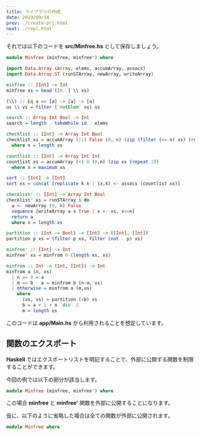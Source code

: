 ```yaml
---
title: ライブラリの作成
date: 2019/09/14
prev: ./create-prj.html
next: ./repl.html
---
```


それでは以下のコードを **src/Minfree.hs** として保存しましょう。

```hs:src/Minfree.hs
module Minfree (minfree, minfree') where

import Data.Array (Array, elems, accumArray, assocs)
import Data.Array.ST (runSTArray, newArray, writeArray)

minfree :: [Int] -> Int
minfree xs = head ([0..] \\ xs)

(\\) :: Eq a => [a] -> [a] -> [a]
us \\ vs = filter (`notElem` vs) us

search :: Array Int Bool -> Int
search = length . takeWhile id . elems

checklist :: [Int] -> Array Int Bool
checklist xs = accumArray (||) False (0, n) (zip (filter (<= n) xs) (repeat True))
  where n = length xs

countlist :: [Int] -> Array Int Int
countlist xs = accumArray (+) 0 (0,n) (zip xs (repeat 1))
  where n = maximum xs

sort :: [Int] -> [Int]
sort xs = concat [replicate k x | (x,k) <- assocs (countlist xs)]

checklist' :: [Int] -> Array Int Bool
checklist' xs = runSTArray $ do
  a <- newArray (0, n) False
  sequence [writeArray a x True | x <- xs, x<=n]
  return a
  where n = length xs

partition :: (Int -> Bool) -> [Int] -> ([Int], [Int])
partition p xs = (filter p xs, filter (not . p) xs)

minfree' :: [Int] -> Int
minfree' xs = minfrom 0 (length xs, xs)

minfrom :: Int -> (Int, [Int]) -> Int
minfrom a (n, xs)
  | n == 0 = a
  | m == b - a = minfrom b (n-m, vs)
  | otherwise = minfrom a (m,us)
    where
      (us, vs) = partition (<b) xs
      b = a + 1 + n `div` 2
      m = length us
```

このコードは **app/Main.hs** から利用されることを想定しています。

## 関数のエクスポート

**Haskell** ではエクスポートリストを明記することで、外部に公開する関数を制限することができます。

今回の例では以下の部分が該当します。

```hs
module Minfree (minfree, minfree') where
```

この場合 **minfree** と **minfree'** 関数を外部に公開することになります。

仮に、以下のように省略した場合は全ての関数が外部に公開されます。

```hs
module Minfree where
```
